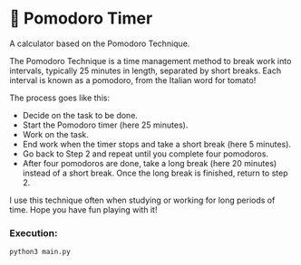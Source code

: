 
# 🍅  Pomodoro Timer

A calculator based on the Pomodoro Technique. 

The Pomodoro Technique is a time management method to break work into intervals, typically 25 minutes in length, separated by short breaks. Each interval is known as a pomodoro, from the Italian word for tomato!

The process goes like this:
- Decide on the task to be done.
- Start the Pomodoro timer (here 25 minutes).
- Work on the task.
- End work when the timer stops and take a short break (here 5 minutes).
- Go back to Step 2 and repeat until you complete four pomodoros.
- After four pomodoros are done, take a long break (here 20 minutes) instead of a short break. Once the long break is finished, return to step 2.

I use this technique often when studying or working for long periods of time. Hope you have fun playing with it!


### Execution:
```bash
python3 main.py
```

